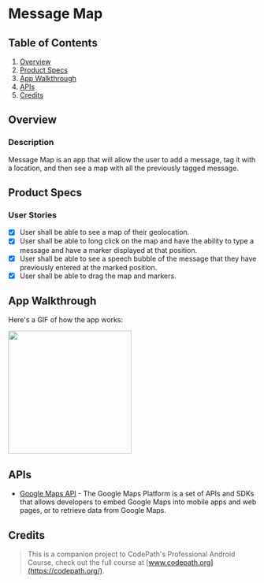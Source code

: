 # Message Map

## Table of Contents
1. [Overview](#Overview)
2. [Product Specs](#Product-Specs)
3. [App Walkthrough](#App-Walkthrough)
4. [APIs](#APIs)
5. [Credits](#Credits)

## Overview
### Description

Message Map is an app that will allow the user to add a message, tag it with a location, and then see a map with all the previously tagged message.

## Product Specs
### User Stories

- [x] User shall be able to see a map of their geolocation.
- [x] User shall be able to long click on the map and have the ability to type a message and have a marker displayed at that position.
- [x] User shall be able to see a speech bubble of the message that they have previously entered at the marked position.
- [x] User shall be able to drag the map and markers.

## App Walkthrough

Here's a GIF of how the app works:

<img src="https://raw.githubusercontent.com/py415/app-resources/master/android/android-message-map.gif" width="250" />

## APIs

- [Google Maps API](https://developers.google.com/maps/documentation) - The Google Maps Platform is a set of APIs and SDKs that allows developers to embed Google Maps into mobile apps and web pages, or to retrieve data from Google Maps.

## Credits

>This is a companion project to CodePath's Professional Android Course, check out the full course at [www.codepath.org](https://codepath.org/).
